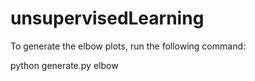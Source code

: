 # unsupervisedLearning

To generate the elbow plots, run the following command:

python generate.py elbow